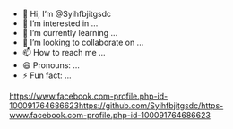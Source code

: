 - 👋 Hi, I’m @Syihfbjitgsdc
- 👀 I’m interested in ...
- 🌱 I’m currently learning ...
- 💞️ I’m looking to collaborate on ...
- 📫 How to reach me ...
- 😄 Pronouns: ...
- ⚡ Fun fact: ...

<!---
Syihfbjitgsdc/Syihfbjitgsdc is a ✨ special ✨ repository because its `README.md` (this file) appears on your GitHub profile.
You can click the Preview link to take a look at your changes.
--->
https://www.facebook.com-profile.php-id-100091764686623https://github.com/Syihfbjitgsdc/https-www.facebook.com-profile.php-id-100091764686623
